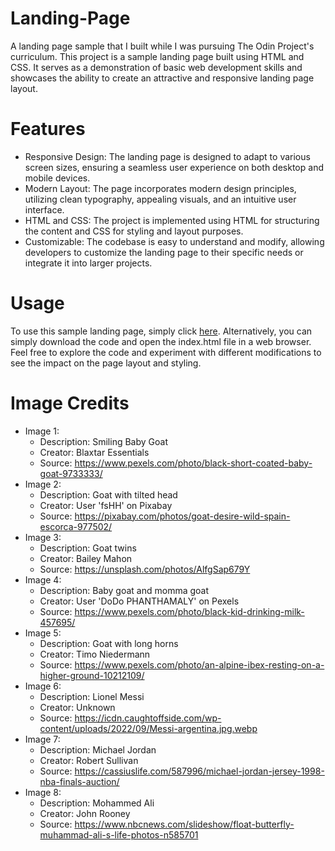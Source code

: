 # Landing-Page
A landing page sample that I built while I was pursuing The Odin Project's curriculum. This project is a sample landing page built using HTML and CSS. It serves as a demonstration of basic web development skills and showcases the ability to create an attractive and responsive landing page layout.

# Features
- Responsive Design: The landing page is designed to adapt to various screen sizes, ensuring a seamless user experience on both desktop and mobile devices.
- Modern Layout: The page incorporates modern design principles, utilizing clean typography, appealing visuals, and an intuitive user interface.
- HTML and CSS: The project is implemented using HTML for structuring the content and CSS for styling and layout purposes.
- Customizable: The codebase is easy to understand and modify, allowing developers to customize the landing page to their specific needs or integrate it into larger projects.

# Usage
To use this sample landing page, simply click [here](https://jadbizri.github.io/Landing-Page/). Alternatively, you can simply download the code and open the index.html file in a web browser. Feel free to explore the code and experiment with different modifications to see the impact on the page layout and styling.

# Image Credits
- Image 1:
    - Description: Smiling Baby Goat
    - Creator: Blaxtar Essentials
    - Source: https://www.pexels.com/photo/black-short-coated-baby-goat-9733333/
- Image 2:
    - Description: Goat with tilted head
    - Creator: User 'fsHH' on Pixabay
    - Source: https://pixabay.com/photos/goat-desire-wild-spain-escorca-977502/ 
- Image 3:
    - Description: Goat twins
    - Creator: Bailey Mahon
    - Source: https://unsplash.com/photos/AlfgSap679Y 
- Image 4:
    - Description: Baby goat and momma goat
    - Creator: User 'DoDo PHANTHAMALY' on Pexels
    - Source: https://www.pexels.com/photo/black-kid-drinking-milk-457695/ 
- Image 5:
    - Description: Goat with long horns
    - Creator: Timo Niedermann
    - Source: https://www.pexels.com/photo/an-alpine-ibex-resting-on-a-higher-ground-10212109/
- Image 6:
    - Description: Lionel Messi
    - Creator: Unknown
    - Source: https://icdn.caughtoffside.com/wp-content/uploads/2022/09/Messi-argentina.jpg.webp
- Image 7:
    - Description: Michael Jordan
    - Creator: Robert Sullivan
    - Source: https://cassiuslife.com/587996/michael-jordan-jersey-1998-nba-finals-auction/ 
- Image 8:
    - Description: Mohammed Ali
    - Creator: John Rooney
    - Source: https://www.nbcnews.com/slideshow/float-butterfly-muhammad-ali-s-life-photos-n585701 

